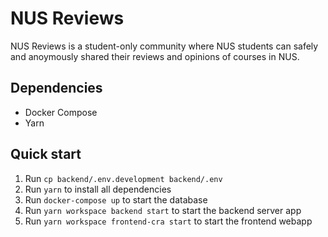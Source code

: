 # NUS Reviews

NUS Reviews is a student-only community where NUS students can safely and
anoymously shared their reviews and opinions of courses in NUS.

## Dependencies

- Docker Compose
- Yarn

## Quick start

1. Run `cp backend/.env.development backend/.env`
2. Run `yarn` to install all dependencies
3. Run `docker-compose up` to start the database
4. Run `yarn workspace backend start` to start the backend server app
5. Run `yarn workspace frontend-cra start` to start the frontend webapp
